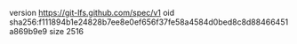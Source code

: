 version https://git-lfs.github.com/spec/v1
oid sha256:f111894b1e24828b7ee8e0ef656f37fe58a4584d0bed8c8d88466451a869b9e9
size 2516
